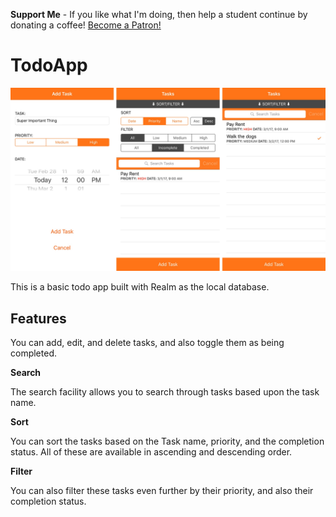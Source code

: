 **Support Me** - If you like what I'm doing, then help a student continue by donating a coffee! <a href="https://www.patreon.com/bePatron?u=5214284" data-patreon-widget-type="become-patron-button">Become a Patron!</a><script async src="https://cdn6.patreon.com/becomePatronButton.bundle.js"></script>

# TodoApp

![Screenshot](https://github.com/chrishannah/TodoApp/blob/master/fullsizeoutput_f63.jpeg?raw=true)

This is a basic todo app built with Realm as the local database.

## Features

You can add, edit, and delete tasks, and also toggle them as being completed.

**Search**

The search facility allows you to search through tasks based upon the task name.

**Sort**

You can sort the tasks based on the Task name, priority, and the completion status. All of these are available in ascending and descending order.

**Filter**

You can also filter these tasks even further by their priority, and also their completion status.
